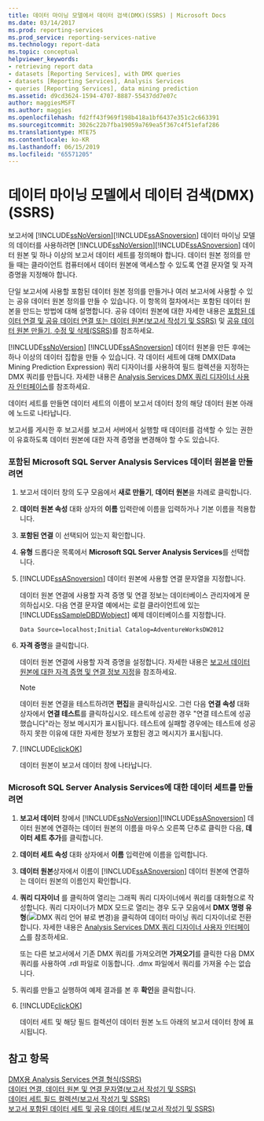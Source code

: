 ```yaml
---
title: 데이터 마이닝 모델에서 데이터 검색(DMX)(SSRS) | Microsoft Docs
ms.date: 03/14/2017
ms.prod: reporting-services
ms.prod_service: reporting-services-native
ms.technology: report-data
ms.topic: conceptual
helpviewer_keywords:
- retrieving report data
- datasets [Reporting Services], with DMX queries
- datasets [Reporting Services], Analysis Services
- queries [Reporting Services], data mining prediction
ms.assetid: d9cd3624-1594-4707-8887-55437dd7e07c
author: maggiesMSFT
ms.author: maggies
ms.openlocfilehash: fd2ff43f969f198b418a1bf6437e351c2c663391
ms.sourcegitcommit: 3026c22b7fba19059a769ea5f367c4f51efaf286
ms.translationtype: MTE75
ms.contentlocale: ko-KR
ms.lasthandoff: 06/15/2019
ms.locfileid: "65571205"
---
```

# <a name="retrieve-data-from-a-data-mining-model-dmx-ssrs"></a>데이터 마이닝 모델에서 데이터 검색(DMX)(SSRS)
  보고서에 [!INCLUDE[ssNoVersion](../../includes/ssnoversion-md.md)][!INCLUDE[ssASnoversion](../../includes/ssasnoversion-md.md)] 데이터 마이닝 모델의 데이터를 사용하려면 [!INCLUDE[ssNoVersion](../../includes/ssnoversion-md.md)][!INCLUDE[ssASnoversion](../../includes/ssasnoversion-md.md)] 데이터 원본 및 하나 이상의 보고서 데이터 세트를 정의해야 합니다. 데이터 원본 정의를 만들 때는 클라이언트 컴퓨터에서 데이터 원본에 액세스할 수 있도록 연결 문자열 및 자격 증명을 지정해야 합니다.  
  
 단일 보고서에 사용할 포함된 데이터 원본 정의를 만들거나 여러 보고서에 사용할 수 있는 공유 데이터 원본 정의를 만들 수 있습니다. 이 항목의 절차에서는 포함된 데이터 원본을 만드는 방법에 대해 설명합니다. 공유 데이터 원본에 대한 자세한 내용은 [포함된 데이터 연결 및 공유 데이터 연결 또는 데이터 원본&#40;보고서 작성기 및 SSRS&#41;](https://msdn.microsoft.com/library/f417782c-b85a-4c4d-8a40-839176daba56) 및 [공유 데이터 원본 만들기, 수정 및 삭제&#40;SSRS&#41;](../../reporting-services/report-data/create-modify-and-delete-shared-data-sources-ssrs.md)를 참조하세요.  
  
 [!INCLUDE[ssNoVersion](../../includes/ssnoversion-md.md)] [!INCLUDE[ssASnoversion](../../includes/ssasnoversion-md.md)] 데이터 원본을 만든 후에는 하나 이상의 데이터 집합을 만들 수 있습니다. 각 데이터 세트에 대해 DMX(Data Mining Prediction Expression) 쿼리 디자이너를 사용하여 필드 컬렉션을 지정하는 DMX 쿼리를 만듭니다. 자세한 내용은 [Analysis Services DMX 쿼리 디자이너 사용자 인터페이스](../../reporting-services/report-data/analysis-services-dmx-query-designer-user-interface.md)를 참조하세요.  
  
 데이터 세트를 만들면 데이터 세트의 이름이 보고서 데이터 창의 해당 데이터 원본 아래에 노드로 나타납니다.  
  
 보고서를 게시한 후 보고서를 보고서 서버에서 실행할 때 데이터를 검색할 수 있는 권한이 유효하도록 데이터 원본에 대한 자격 증명을 변경해야 할 수도 있습니다.  
  
### <a name="to-create-an-embedded-microsoft-sql-server-analysis-services-data-source"></a>포함된 Microsoft SQL Server Analysis Services 데이터 원본을 만들려면  
  
1.  보고서 데이터 창의 도구 모음에서 **새로 만들기**, **데이터 원본**을 차례로 클릭합니다.  
  
2.  **데이터 원본 속성** 대화 상자의 **이름** 입력란에 이름을 입력하거나 기본 이름을 적용합니다.  
  
3.  **포함된 연결** 이 선택되어 있는지 확인합니다.  
  
4.  **유형** 드롭다운 목록에서 **Microsoft SQL Server Analysis Services**를 선택합니다.  
  
5.  [!INCLUDE[ssASnoversion](../../includes/ssasnoversion-md.md)] 데이터 원본에 사용할 연결 문자열을 지정합니다.  
  
     데이터 원본 연결에 사용할 자격 증명 및 연결 정보는 데이터베이스 관리자에게 문의하십시오. 다음 연결 문자열 예에서는 로컬 클라이언트에 있는 [!INCLUDE[ssSampleDBDWobject](../../includes/sssampledbdwobject-md.md)] 예제 데이터베이스를 지정합니다.  
  
    ```  
    Data Source=localhost;Initial Catalog=AdventureWorksDW2012  
    ```  
  
6.  **자격 증명**을 클릭합니다.  
  
     데이터 원본 연결에 사용할 자격 증명을 설정합니다. 자세한 내용은 [보고서 데이터 원본에 대한 자격 증명 및 연결 정보 지정](../../reporting-services/report-data/specify-credential-and-connection-information-for-report-data-sources.md)을 참조하세요.  
  
    > [!NOTE]  
    >  데이터 원본 연결을 테스트하려면 **편집**을 클릭하십시오. 그런 다음 **연결 속성** 대화 상자에서 **연결 테스트**를 클릭하십시오. 테스트에 성공한 경우 "연결 테스트에 성공했습니다"라는 정보 메시지가 표시됩니다. 테스트에 실패할 경우에는 테스트에 성공하지 못한 이유에 대한 자세한 정보가 포함된 경고 메시지가 표시됩니다.  
  
7.  [!INCLUDE[clickOK](../../includes/clickok-md.md)]  
  
     데이터 원본이 보고서 데이터 창에 나타납니다.  
  
### <a name="to-create-a-dataset-for-a-microsoft-sql-server-analysis-services"></a>Microsoft SQL Server Analysis Services에 대한 데이터 세트를 만들려면  
  
1.  **보고서 데이터** 창에서 [!INCLUDE[ssNoVersion](../../includes/ssnoversion-md.md)][!INCLUDE[ssASnoversion](../../includes/ssasnoversion-md.md)] 데이터 원본에 연결하는 데이터 원본의 이름을 마우스 오른쪽 단추로 클릭한 다음, **데이터 세트 추가**를 클릭합니다.  
  
2.  **데이터 세트 속성** 대화 상자에서 **이름** 입력란에 이름을 입력합니다.  
  
3.  **데이터 원본**상자에서 이름이 [!INCLUDE[ssASnoversion](../../includes/ssasnoversion-md.md)] 데이터 원본에 연결하는 데이터 원본의 이름인지 확인합니다.  
  
4.  **쿼리 디자이너** 를 클릭하여 열리는 그래픽 쿼리 디자이너에서 쿼리를 대화형으로 작성합니다. 쿼리 디자이너가 MDX 모드로 열리는 경우 도구 모음에서 **DMX 명령 유형**(![DMX 쿼리 언어 뷰로 변경](../../reporting-services/report-data/media/rsqdicon-commandtypedmx.gif "DMX 쿼리 언어 뷰로 변경"))을 클릭하여 데이터 마이닝 쿼리 디자이너로 전환합니다. 자세한 내용은 [Analysis Services DMX 쿼리 디자이너 사용자 인터페이스](../../reporting-services/report-data/analysis-services-dmx-query-designer-user-interface.md)를 참조하세요.  
  
     또는 다른 보고서에서 기존 DMX 쿼리를 가져오려면 **가져오기**를 클릭한 다음 DMX 쿼리를 사용하여 .rdl 파일로 이동합니다. .dmx 파일에서 쿼리를 가져올 수는 없습니다.  
  
5.  쿼리를 만들고 실행하여 예제 결과를 본 후 **확인**을 클릭합니다.  
  
6.  [!INCLUDE[clickOK](../../includes/clickok-md.md)]  
  
     데이터 세트 및 해당 필드 컬렉션이 데이터 원본 노드 아래의 보고서 데이터 창에 표시됩니다.  
  
## <a name="see-also"></a>참고 항목  
 [DMX용 Analysis Services 연결 형식&#40;SSRS&#41;](../../reporting-services/report-data/analysis-services-connection-type-for-dmx-ssrs.md)   
 [데이터 연결, 데이터 원본 및 연결 문자열&#40;보고서 작성기 및 SSRS&#41;](../../reporting-services/report-data/data-connections-data-sources-and-connection-strings-report-builder-and-ssrs.md)   
 [데이터 세트 필드 컬렉션&#40;보고서 작성기 및 SSRS&#41;](../../reporting-services/report-data/dataset-fields-collection-report-builder-and-ssrs.md)   
 [보고서 포함된 데이터 세트 및 공유 데이터 세트&#40;보고서 작성기 및 SSRS&#41;](../../reporting-services/report-data/report-embedded-datasets-and-shared-datasets-report-builder-and-ssrs.md)  
  
  
